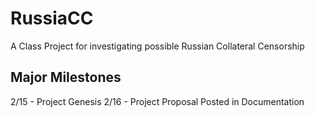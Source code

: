 # RussiaCC
A Class Project for investigating possible Russian Collateral Censorship

## Major Milestones 
2/15 - Project Genesis 
2/16 - Project Proposal Posted in Documentation   

